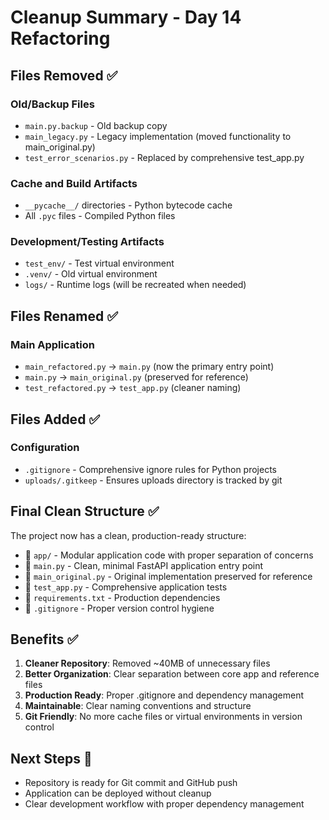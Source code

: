 # Cleanup Summary - Day 14 Refactoring

## Files Removed ✅

### Old/Backup Files
- `main.py.backup` - Old backup copy
- `main_legacy.py` - Legacy implementation (moved functionality to main_original.py)
- `test_error_scenarios.py` - Replaced by comprehensive test_app.py

### Cache and Build Artifacts
- `__pycache__/` directories - Python bytecode cache
- All `.pyc` files - Compiled Python files

### Development/Testing Artifacts
- `test_env/` - Test virtual environment
- `.venv/` - Old virtual environment
- `logs/` - Runtime logs (will be recreated when needed)

## Files Renamed ✅

### Main Application
- `main_refactored.py` → `main.py` (now the primary entry point)
- `main.py` → `main_original.py` (preserved for reference)
- `test_refactored.py` → `test_app.py` (cleaner naming)

## Files Added ✅

### Configuration
- `.gitignore` - Comprehensive ignore rules for Python projects
- `uploads/.gitkeep` - Ensures uploads directory is tracked by git

## Final Clean Structure ✅

The project now has a clean, production-ready structure:
- 📁 `app/` - Modular application code with proper separation of concerns
- 📄 `main.py` - Clean, minimal FastAPI application entry point  
- 📄 `main_original.py` - Original implementation preserved for reference
- 📄 `test_app.py` - Comprehensive application tests
- 📄 `requirements.txt` - Production dependencies
- 📄 `.gitignore` - Proper version control hygiene

## Benefits ✅

1. **Cleaner Repository**: Removed ~40MB of unnecessary files
2. **Better Organization**: Clear separation between core app and reference files
3. **Production Ready**: Proper .gitignore and dependency management
4. **Maintainable**: Clear naming conventions and structure
5. **Git Friendly**: No more cache files or virtual environments in version control

## Next Steps 🚀

- Repository is ready for Git commit and GitHub push
- Application can be deployed without cleanup
- Clear development workflow with proper dependency management
